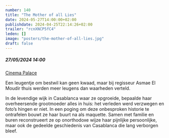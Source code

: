 ```yaml
---
number: 140
title: "The Mother of all Lies"
date: 2024-05-27T14:00:00+02:00
publishdate: 2024-04-25T22:14:26+02:00
trailer: "rcnXNCP5fC4"
leden: []
image: "posters/the-mother-of-all-lies.jpg"
draft: false
---
```


##### 27/05/2024 14:00

[Cinema Palace](https://cinema-palace.be/nl/film/mother-all-lies)

Een leugentje om bestwil kan geen kwaad, maar bij regisseur Asmae El Moudir thuis werden meer leugens
dan waarheden verteld.
<!--more-->
In de levendige wijk in Casablanca waar ze opgroeide, bepaalde haar overheersende grootmoeder
alles in huis: het verleden werd verzwegen en foto’s hingen er niet. In een poging om deze
onbesproken historie te ontrafelen bouwt ze haar buurt na als maquette. Samen met familie
en buren reconstrueert ze op onorthodoxe wijze haar pijnlijke persoonlijke, maar ook de
gedeelde geschiedenis van Casablanca die lang verborgen bleef.